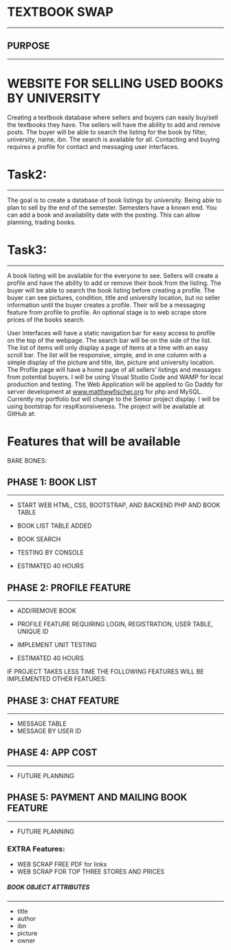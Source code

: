 # TEXTBOOK SWAP
---------------------------------

## PURPOSE
---------------------------------
# WEBSITE FOR SELLING USED BOOKS BY UNIVERSITY

Creating a textbook database where sellers and buyers can easily buy/sell the textbooks they have.    The sellers will have the ability to add and remove posts.  The buyer will be able to search the listing for the book by filter, university, name, ibn.  The search is available for all.  Contacting and buying requires a profile for contact and messaging user interfaces.  

# Task2:   
---------------------------------
The goal is to create a database of book listings by university.  Being able to plan to sell by the end of the semester.  Semesters have a known end.  You can add a book and availability date with the posting.  This can allow planning, trading books.

# Task3:   
---------------------------------
A book listing will be available for the everyone to see.  Sellers will create a profile and have the ability to add or remove their book from the listing.  The buyer will be able to search the book listing before creating a profile.  The buyer can see pictures, condition, title and university location, but no seller information until the buyer creates a profile.  Their will be a messaging feature from profile to profile.  An optional stage is to web scrape store prices of the books search. 

User Interfaces will have a static navigation bar for easy access to profile on the top of the webpage. The search bar will be on the side of the list.  The list of items will only display a page of items at a time with an easy scroll bar.  The list will be responsive, simple, and in one column with a simple display of the picture and title, ibn, picture and university location.  The Profile page will have a home page of all sellers’ listings and messages from potential buyers.
I will be using Visual Studio Code and WAMP for local production and testing.  The Web Application will be applied to Go Daddy for server development at www.matthewfischer.org for php and MySQL.  Currently my portfolio but will change to the Senior project display.  I will be using bootstrap for respKsonsiveness.  The project will be available at GitHub at:

# Features that will be available

BARE BONES:

## PHASE 1: BOOK LIST
---------------------------------
-	START WEB HTML, CSS, BOOTSTRAP, AND BACKEND PHP AND BOOK TABLE
-	BOOK LIST TABLE ADDED
-	BOOK SEARCH

-   TESTING BY CONSOLE

-	ESTIMATED 40 HOURS



## PHASE 2: PROFILE FEATURE
---------------------------------
-	ADD/REMOVE BOOK
-	PROFILE FEATURE REQUIRING LOGIN, REGISTRATION, USER TABLE, UNIQUE ID

-   IMPLEMENT UNIT TESTING

-	ESTIMATED 40 HOURS

IF PROJECT TAKES LESS TIME THE FOLLOWING FEATURES WILL BE IMPLEMENTED
OTHER FEATURES:
## PHASE 3:  CHAT FEATURE
---------------------------------
-	MESSAGE TABLE
-	MESSAGE BY USER ID


## PHASE 4:  APP COST
---------------------------------
- FUTURE PLANNING

## PHASE 5:  PAYMENT AND MAILING BOOK FEATURE
---------------------------------
- FUTURE PLANNING


### EXTRA Features:
-	WEB SCRAP FREE PDF for links
-	WEB SCRAP FOR TOP THREE STORES AND PRICES



##### BOOK OBJECT ATTRIBUTES
----------------------
- title
- author
- ibn
- picture
- owner
